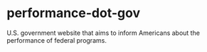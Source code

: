 # performance-dot-gov
U.S. government website that aims to inform Americans about the performance of federal programs.
